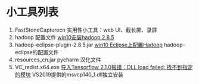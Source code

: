 # 小工具列表
1. FastStoneCapturecn 实用性小工具：web UI、截长屏、录屏
2. hadoop 配置文件 [win10安装hadoop 2.8.5](https://blog.csdn.net/qq_36888550/article/details/105038790)
3. hadoop-eclipse-plugin-2.8.5.jar [win10 Eclipse上配置Hadoop](https://blog.csdn.net/qq_36888550/article/details/105207549) hadoop-eclipse的配置文件
4. resources_cn.jar pycharm 汉化文件
5. VC_redist.x64.exe [导入Tensorflow 2.1.0报错：DLL load failed: 找不到指定的模块](https://blog.csdn.net/qq_36888550/article/details/105373730) VS2019提供的msvcp140_1.dll独立安装 
